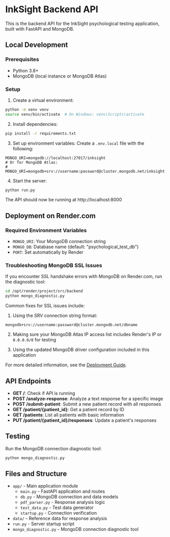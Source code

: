 # InkSight Backend API

This is the backend API for the InkSight psychological testing application, built with FastAPI and MongoDB.

## Local Development

### Prerequisites
- Python 3.8+
- MongoDB (local instance or MongoDB Atlas)

### Setup

1. Create a virtual environment:
```bash
python -m venv venv
source venv/bin/activate  # On Windows: venv\Scripts\activate
```

2. Install dependencies:
```bash
pip install -r requirements.txt
```

3. Set up environment variables:
Create a `.env.local` file with the following:

```
MONGO_URI=mongodb://localhost:27017/inksight
# Or for MongoDB Atlas:
# MONGO_URI=mongodb+srv://username:password@cluster.mongodb.net/inksight
```

4. Start the server:
```bash
python run.py
```

The API should now be running at http://localhost:8000

## Deployment on Render.com

### Required Environment Variables

- `MONGO_URI`: Your MongoDB connection string
- `MONGO_DB`: Database name (default: "psychological_test_db")
- `PORT`: Set automatically by Render

### Troubleshooting MongoDB SSL Issues

If you encounter SSL handshake errors with MongoDB on Render.com, run the diagnostic tool:

```bash
cd /opt/render/project/src/backend
python mongo_diagnostic.py
```

Common fixes for SSL issues include:

1. Using the SRV connection string format:
```
mongodb+srv://username:password@cluster.mongodb.net/dbname
```

2. Making sure your MongoDB Atlas IP access list includes Render's IP or `0.0.0.0/0` for testing

3. Using the updated MongoDB driver configuration included in this application

For more detailed information, see the [Deployment Guide](../DEPLOYMENT.md).

## API Endpoints

- **GET /**: Check if API is running
- **POST /analyze-response**: Analyze a text response for a specific image
- **POST /submit-patient**: Submit a new patient record with all responses
- **GET /patient/{patient_id}**: Get a patient record by ID
- **GET /patients**: List all patients with basic information
- **PUT /patient/{patient_id}/responses**: Update a patient's responses

## Testing

Run the MongoDB connection diagnostic tool:
```bash
python mongo_diagnostic.py
```

## Files and Structure

- `app/` - Main application module
  - `main.py` - FastAPI application and routes
  - `db.py` - MongoDB connection and data models
  - `pdf_parser.py` - Response analysis logic
  - `test_data.py` - Test data generator
  - `startup.py` - Connection verification
- `data/` - Reference data for response analysis
- `run.py` - Server startup script
- `mongo_diagnostic.py` - MongoDB connection diagnostic tool
